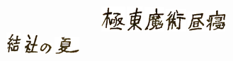 &#8195;&#8195;&#8195;&#8195;&#8195;&#8195;&#8195;&#8195;&#8195;&#8195;&#8195;&#8195;&#8195;&#8195;&#8195; ![image](https://github.com/RemHero/RemHero/blob/main/png/rikka/%E5%9B%BE%E5%B1%82%201.png) ![image](https://github.com/RemHero/RemHero/blob/main/png/rikka/%E5%9B%BE%E5%B1%82%202.png) ![image](https://github.com/RemHero/RemHero/blob/main/png/rikka/%E5%9B%BE%E5%B1%82%203.png) ![image](https://github.com/RemHero/RemHero/blob/main/png/rikka/%E5%9B%BE%E5%B1%82%204.png) ![image](https://github.com/RemHero/RemHero/blob/main/png/rikka/%E5%9B%BE%E5%B1%82%205.png) ![image](https://github.com/RemHero/RemHero/blob/main/png/rikka/%E5%9B%BE%E5%B1%82%206.png) ![image](https://github.com/RemHero/RemHero/blob/main/png/rikka/%E5%9B%BE%E5%B1%82%207.png) ![image](https://github.com/RemHero/RemHero/blob/main/png/rikka/%E5%9B%BE%E5%B1%82%208.png) ![image](https://github.com/RemHero/RemHero/blob/main/png/rikka/%E5%9B%BE%E5%B1%82%209.png) ![image](https://github.com/RemHero/RemHero/blob/main/png/rikka/%E5%9B%BE%E5%B1%82%2010.png)

<!--<div align="center" style="max-width: 50%;">-->
<!--  <img src="https://github.com/RemHero/RemHero/blob/main/png/svg/cheems.svg" alt="THANKS,CHEEMS" width="25%" height="25%"/>-->
<!--</div>-->

